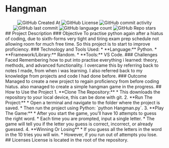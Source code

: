 # Hangman

<div align="center">

<img alt="GitHub Created At" src="https://img.shields.io/github/created-at/KieranPritchard/Hangman">

<img alt="GitHub License" src="https://img.shields.io/github/license/KieranPritchard/Hangman">

<img alt="GitHub commit activity" src="https://img.shields.io/github/commit-activity/t/KieranPritchard/Hangman">

<img alt="GitHub last commit" src="https://img.shields.io/github/last-commit/KieranPritchard/Hangman">

<img alt="GitHub language count" src="https://img.shields.io/github/languages/count/KieranPritchard/Hangman">

<img alt="GitHub Repo stars" src="https://img.shields.io/github/stars/KieranPritchard/Hangman">

</div>
## Project Description
### Objective
To practise python again after a hiatus of coding, due to sixth-forms very tight and tiring exam prep schedule not allowing room for much free time. So this project is to start to improve proficiency.
### Technology and Tools Used:
* **Language:** Python.
* **Framework/Library:** Random.
* **Tools:** VS Code.
### Challenges Faced
Remembering how to put into practise everything i learned: theory, methods, and advanced functionality. I overcame this by referring back to notes I made, from when i was learning. I also referred back to my knowledge from projects and code I had done before.
### Outcome
Managed to create a new project to regain proficiency from before coding hiatus. also managed to create a simple hangman game in the progress. 
## How to Use the Project
1. **Clone The Repository:**
	* This downloads the repository to your local device, this can be done with git.
2. **Run The Project:**
	* Open a terminal and navigate to the folder where the project is saved. 
	* Then run the project using Python: `python Hangman.py`.
3. **Play The Game:**
	* After you start the game, you'll have 10 attempts to guess the right word.
	* Each time you are prompted, input a single letter.
	* The game will tell you if the letter you guess is correct, incorrect, or already guessed.
4. **Winning Or Losing**
	* If you guess all the letters in the word in the 10 tries you will win. 
	* However, if you run out of attempts you lose.
## Licenses
License is located in the root of the repository.